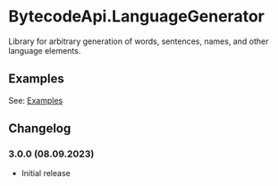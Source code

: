 # BytecodeApi.LanguageGenerator

Library for arbitrary generation of words, sentences, names, and other language elements.

## Examples

See: [Examples](https://github.com/bytecode77/bytecode-api/blob/master/BytecodeApi.LanguageGenerator/README.md)

## Changelog

### 3.0.0 (08.09.2023)

* Initial release